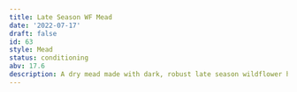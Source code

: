 ```yaml
---
title: Late Season WF Mead
date: '2022-07-17'
draft: false
id: 63
style: Mead
status: conditioning
abv: 17.6
description: A dry mead made with dark, robust late season wildflower honey and Lalvin BM 4x4 yeast. Aged with figs, plums, bael fruit, and spices.
---
```

